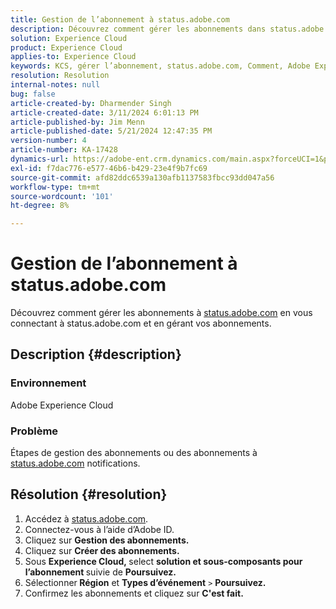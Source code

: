 ```yaml
---
title: Gestion de l’abonnement à status.adobe.com
description: Découvrez comment gérer les abonnements dans status.adobe.com.
solution: Experience Cloud
product: Experience Cloud
applies-to: Experience Cloud
keywords: KCS, gérer l’abonnement, status.adobe.com, Comment, Adobe Experience Cloud
resolution: Resolution
internal-notes: null
bug: false
article-created-by: Dharmender Singh
article-created-date: 3/11/2024 6:01:13 PM
article-published-by: Jim Menn
article-published-date: 5/21/2024 12:47:35 PM
version-number: 4
article-number: KA-17428
dynamics-url: https://adobe-ent.crm.dynamics.com/main.aspx?forceUCI=1&pagetype=entityrecord&etn=knowledgearticle&id=9854c357-d1df-ee11-904c-6045bd05e816
exl-id: f7dac776-e577-46b6-b429-23e4f9b7fc69
source-git-commit: afd82ddc6539a130afb1137583fbcc93dd047a56
workflow-type: tm+mt
source-wordcount: '101'
ht-degree: 8%

---
```


# Gestion de l’abonnement à status.adobe.com


Découvrez comment gérer les abonnements à [status.adobe.com](https://status.adobe.com/fr) en vous connectant à status.adobe.com et en gérant vos abonnements.

## Description {#description}


### <b>Environnement</b>

Adobe Experience Cloud



### <b>Problème</b>

Étapes de gestion des abonnements ou des abonnements à [status.adobe.com](https://status.adobe.com/fr) notifications.


## Résolution {#resolution}


1. Accédez à [status.adobe.com](https://status.adobe.com/fr).
2. Connectez-vous à l’aide d’Adobe ID.
3. Cliquez sur <b>Gestion des abonnements.</b>
4. Cliquez sur <b>Créer des abonnements.</b>
5. Sous <b>Experience Cloud, </b>select <b>solution et sous-composants pour l’abonnement </b>suivie de <b>Poursuivez.</b>
6. Sélectionner<b> Région</b> et <b>Types d’événement</b> `>` <b> Poursuivez.</b>
7. Confirmez les abonnements et cliquez sur <b>C&#39;est fait.</b>
